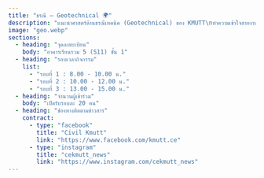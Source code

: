 ```yaml
---
title: "ธรณี – Geotechnical 🌍"
description: "แนะนำศาสตร์ด้านธรณีเทคนิค (Geotechnical) ของ KMUTT\nทำความเข้าใจสายงานต่อยอดในอนาคต และความสำคัญของงานฐานรากเพื่อรู้จักเส้นทางอาชีพด้านวิศวกรรมธรณี\n\n📌 ไฮไลท์กิจกรรม:\nแนะนำสายงานด้านวิศวกรรมธรณี และเส้นทางอาชีพต่อยอด เรียนรู้การเสริมกำลังดิน (Soil reinforcement) ศึกษาและทำความเข้าใจงานเสาเข็มรับแรง (Pile foundation)"
image: "geo.webp"
sections:
  - heading: "จุดลงทะเบียน"
    body: "อาคารเรียนรวม 5 (S11) ชั้น 1"
  - heading: "รอบเวลากิจกรรม"
    list:
      - "รอบที่ 1 : 8.00 - 10.00 น."
      - "รอบที่ 2 : 10.00 - 12.00 น."
      - "รอบที่ 3 : 13.00 - 15.00 น."
  - heading: "จำนวนผู้เข้าร่วม"
    body: "เปิดรับรอบละ 20 คน"
  - heading: "ช่องทางติดตามข่าวสาร"
    contract:
      - type: "facebook"
        title: "Civil Kmutt"
        link: "https://www.facebook.com/kmutt.ce"
      - type: "instagram"
        title: "cekmutt_news"
        link: "https://www.instagram.com/cekmutt_news"
---
```

